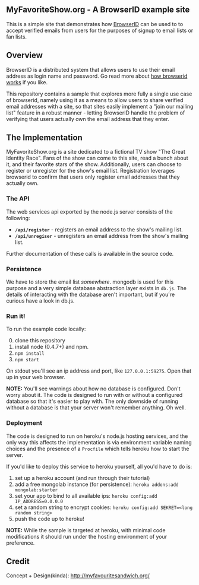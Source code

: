 ## MyFavoriteShow.org - A BrowserID example site

This is a simple site that demonstrates how
[BrowserID](https://browserid.org) can be used to to accept verified
emails from users for the purposes of signup to email lists or fan
lists.

## Overview

BrowserID is a distributed system that allows users to use their email
address as login name and password.  Go read more about
[how browserid works] if you like.

  [how browserid works]: http://lloyd.io/how-browserid-works

This repository contains a sample that explores more fully a single
use case of browserid, namely using it as a means to allow users to
share verified email addresses with a site, so that sites easily implement
a "join our mailing list" feature in a robust manner - letting BrowserID
handle the problem of verifying that users actually own the email address
that they enter.

## The Implementation

MyFavoriteShow.org is a site dedicated to a fictional TV show
"The Great Identity Race".  Fans of the show can come to this site,
read a bunch about it, and their favorite stars of the show.
Additionally, users can choose to register or unregister for the show's
email list.  Registration leverages browserid to confirm that users
only register email addresses that they actually own.


### The API

The web services api exported by the node.js server consists of the following:

  * **`/api/register`** - registers an email address to the show's mailing list. 
  * **`/api/unregiser`** - unregisters an email address from the show's mailing list.

Further documentation of these calls is available in the source code. 

### Persistence

We have to store the email list *somewhere*.  mongodb is used
for this purpose and a very simple database abstraction layer exists
in `db.js`.  The details of interacting with the database aren't
important, but if you're curious have a look in db.js.

### Run it!

To run the example code locally:

  0. clone this repository 
  1. install node (0.4.7+) and npm.
  2. `npm install`
  3. `npm start`

On stdout you'll see an ip address and port, like `127.0.0.1:59275`.  Open that
up in your web browser.

**NOTE:** You'll see warnings about how no database is configured.
Don't worry about it.  The code is designed to run with or without a
configured database so that it's easier to play with.  The only
downside of running without a database is that your server won't
remember anything.  Oh well.

### Deployment

The code is designed to run on heroku's node.js hosting services, and
the only way this affects the implementation is via environment
variable naming choices and the presence of a `Procfile` which tells
heroku how to start the server.

If you'd like to deploy this service to heroku yourself, all you'd have to do is:

  1. set up a heroku account (and run through their tutorial)
  2. add a free mongolab instance (for persistence): `heroku addons:add mongolab:starter`
  3. set your app to bind to all available ips: `heroku config:add IP_ADDRESS=0.0.0.0`
  4. set a random string to encrypt cookies: `heroku config:add SEKRET=<long random string>`
  5. push the code up to heroku!

**NOTE:**  While the sample is targeted at heroku, with minimal code modifications it
should run under the hosting environment of your preference.

## Credit

Concept + Design(kinda): http://myfavouritesandwich.org/
